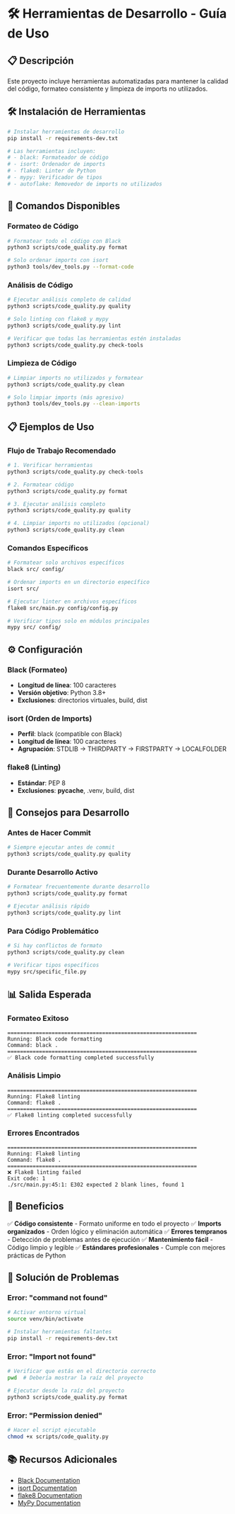 # 🛠️ Herramientas de Desarrollo - Guía de Uso

## 📋 Descripción

Este proyecto incluye herramientas automatizadas para mantener la calidad del código, formateo consistente y limpieza de imports no utilizados.

## 🛠️ Instalación de Herramientas

```bash
# Instalar herramientas de desarrollo
pip install -r requirements-dev.txt

# Las herramientas incluyen:
# - black: Formateador de código
# - isort: Ordenador de imports
# - flake8: Linter de Python
# - mypy: Verificador de tipos
# - autoflake: Removedor de imports no utilizados
```

## 🚀 Comandos Disponibles

### Formateo de Código

```bash
# Formatear todo el código con Black
python3 scripts/code_quality.py format

# Solo ordenar imports con isort
python3 tools/dev_tools.py --format-code
```

### Análisis de Código

```bash
# Ejecutar análisis completo de calidad
python3 scripts/code_quality.py quality

# Solo linting con flake8 y mypy
python3 scripts/code_quality.py lint

# Verificar que todas las herramientas estén instaladas
python3 scripts/code_quality.py check-tools
```

### Limpieza de Código

```bash
# Limpiar imports no utilizados y formatear
python3 scripts/code_quality.py clean

# Solo limpiar imports (más agresivo)
python3 tools/dev_tools.py --clean-imports
```

## 📋 Ejemplos de Uso

### Flujo de Trabajo Recomendado

```bash
# 1. Verificar herramientas
python3 scripts/code_quality.py check-tools

# 2. Formatear código
python3 scripts/code_quality.py format

# 3. Ejecutar análisis completo
python3 scripts/code_quality.py quality

# 4. Limpiar imports no utilizados (opcional)
python3 scripts/code_quality.py clean
```

### Comandos Específicos

```bash
# Formatear solo archivos específicos
black src/ config/

# Ordenar imports en un directorio específico
isort src/

# Ejecutar linter en archivos específicos
flake8 src/main.py config/config.py

# Verificar tipos solo en módulos principales
mypy src/ config/
```

## ⚙️ Configuración

### Black (Formateo)
- **Longitud de línea**: 100 caracteres
- **Versión objetivo**: Python 3.8+
- **Exclusiones**: directorios virtuales, build, dist

### isort (Orden de Imports)
- **Perfil**: black (compatible con Black)
- **Longitud de línea**: 100 caracteres
- **Agrupación**: STDLIB → THIRDPARTY → FIRSTPARTY → LOCALFOLDER

### flake8 (Linting)
- **Estándar**: PEP 8
- **Exclusiones**: __pycache__, .venv, build, dist

## 🔧 Consejos para Desarrollo

### Antes de Hacer Commit
```bash
# Siempre ejecutar antes de commit
python3 scripts/code_quality.py quality
```

### Durante Desarrollo Activo
```bash
# Formatear frecuentemente durante desarrollo
python3 scripts/code_quality.py format

# Ejecutar análisis rápido
python3 scripts/code_quality.py lint
```

### Para Código Problemático
```bash
# Si hay conflictos de formato
python3 scripts/code_quality.py clean

# Verificar tipos específicos
mypy src/specific_file.py
```

## 📊 Salida Esperada

### Formateo Exitoso
```
============================================================
Running: Black code formatting
Command: black .
============================================================
✅ Black code formatting completed successfully
```

### Análisis Limpio
```
============================================================
Running: Flake8 linting
Command: flake8 .
============================================================
✅ Flake8 linting completed successfully
```

### Errores Encontrados
```
============================================================
Running: Flake8 linting
Command: flake8 .
============================================================
❌ Flake8 linting failed
Exit code: 1
./src/main.py:45:1: E302 expected 2 blank lines, found 1
```

## 🎯 Beneficios

✅ **Código consistente** - Formato uniforme en todo el proyecto
✅ **Imports organizados** - Orden lógico y eliminación automática
✅ **Errores tempranos** - Detección de problemas antes de ejecución
✅ **Mantenimiento fácil** - Código limpio y legible
✅ **Estándares profesionales** - Cumple con mejores prácticas de Python

## 🚨 Solución de Problemas

### Error: "command not found"
```bash
# Activar entorno virtual
source venv/bin/activate

# Instalar herramientas faltantes
pip install -r requirements-dev.txt
```

### Error: "Import not found"
```bash
# Verificar que estás en el directorio correcto
pwd  # Debería mostrar la raíz del proyecto

# Ejecutar desde la raíz del proyecto
python3 scripts/code_quality.py format
```

### Error: "Permission denied"
```bash
# Hacer el script ejecutable
chmod +x scripts/code_quality.py
```

## 📚 Recursos Adicionales

- [Black Documentation](https://black.readthedocs.io/)
- [isort Documentation](https://pycqa.github.io/isort/)
- [flake8 Documentation](https://flake8.pycqa.org/)
- [MyPy Documentation](https://mypy.readthedocs.io/)
